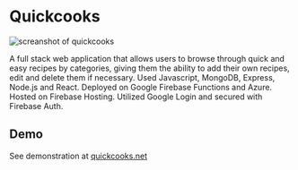 # Quickcooks

![screanshot of quickcooks](https://imagesaf.s3.amazonaws.com/readme/quickcook.jpg)

A full stack web application that allows users to browse through quick and easy recipes by categories, giving them the ability to add their own recipes, edit and delete them if necessary. Used Javascript, MongoDB, Express, Node.js and React. Deployed on Google Firebase Functions and Azure. Hosted on Firebase Hosting. Utilized Google Login and secured with Firebase Auth.



## Demo
See demonstration at [quickcooks.net](https://quickcooks.net)